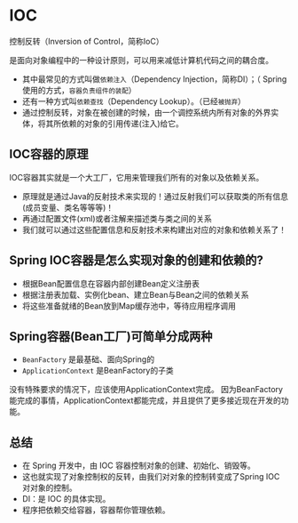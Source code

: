 # IOC

控制反转（Inversion of Control，简称IoC）

是面向对象编程中的一种设计原则，可以用来减低计算机代码之间的耦合度。

* 其中最常见的方式叫做`依赖注入`（Dependency Injection，简称DI）；（ Spring 使用的方式，`容器负责组件的装配`）
* 还有一种方式叫`依赖查找`（Dependency Lookup）。（已经`被抛弃`）
* 通过控制反转，对象在被创建的时候，由一个调控系统内所有对象的外界实体，将其所依赖的对象的引用传递(注入)给它。


## IOC容器的原理

IOC容器其实就是一个大工厂，它用来管理我们所有的对象以及依赖关系。

* 原理就是通过Java的反射技术来实现的！通过反射我们可以获取类的所有信息(成员变量、类名等等等)！ 
* 再通过配置文件(xml)或者注解来描述类与类之间的关系 
* 我们就可以通过这些配置信息和反射技术来构建出对应的对象和依赖关系了！

## Spring IOC容器是怎么实现对象的创建和依赖的?

* 根据Bean配置信息在容器内部创建Bean定义注册表 
* 根据注册表加载、实例化bean、建立Bean与Bean之间的依赖关系 
* 将这些准备就绪的Bean放到Map缓存池中，等待应用程序调用

## Spring容器(Bean工厂)可简单分成两种

* `BeanFactory` 是最基础、面向Spring的 
* `ApplicationContext` 是BeanFactory的子类

没有特殊要求的情况下，应该使用ApplicationContext完成。
因为BeanFactory能完成的事情，ApplicationContext都能完成，并且提供了更多接近现在开发的功能。

## 总结

* 在 Spring 开发中，由 IOC 容器控制对象的创建、初始化、销毁等。 
* 这也就实现了对象控制权的反转，由我们对对象的控制转变成了Spring IOC 对对象的控制。 
* DI：是 IOC 的具体实现。
* 程序把依赖交给容器，容器帮你管理依赖。




